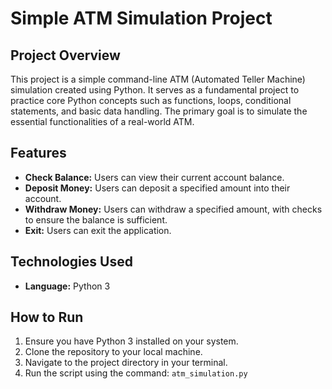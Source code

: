 # Simple ATM Simulation Project

## Project Overview

This project is a simple command-line ATM (Automated Teller Machine) simulation created using Python. It serves as a fundamental project to practice core Python concepts such as functions, loops, conditional statements, and basic data handling. The primary goal is to simulate the essential functionalities of a real-world ATM.

## Features

* **Check Balance:** Users can view their current account balance.
* **Deposit Money:** Users can deposit a specified amount into their account.
* **Withdraw Money:** Users can withdraw a specified amount, with checks to ensure the balance is sufficient.
* **Exit:** Users can exit the application.

## Technologies Used

* **Language:** Python 3

## How to Run

1.  Ensure you have Python 3 installed on your system.
2.  Clone the repository to your local machine.
3.  Navigate to the project directory in your terminal.
4.  Run the script using the command: `atm_simulation.py`
